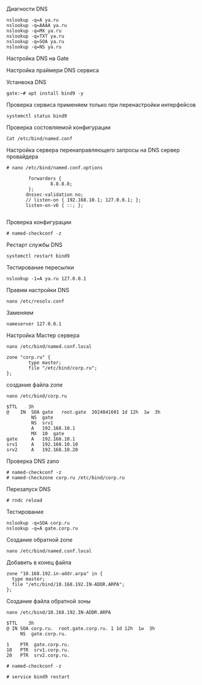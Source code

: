 Диагности DNS

```
nslookup -q=A ya.ru
nslookup -q=AAAA ya.ru
nslookup -q=MX ya.ru
nslookup -q=TXT ya.ru
nslookup -q=SOA ya.ru
nslookup -q=NS ya.ru
```


Настройка DNS на Gate

Настройка праймери DNS сервиса

Устанвока DNS
```
gate:~# apt install bind9 -y

```
Проверка сервиса
применяем только при перенастройки интерфейсов
```
systemctl status bind9
```
Проверка состовляемой конфигурации

```
Cat /etc/bind/named.conf
```

Настройка сервера перенаправляющего запросы на DNS cервер провайдера

```
# nano /etc/bind/named.conf.options
```
```
        forwarders {
                8.8.8.8;
        };
       dnssec-validation no;
       // listen-on { 192.168.10.1; 127.0.0.1; };
       listen-on-v6 { ::; };
       

```
Проверка конфигурации

```
# named-checkconf -z
```

Рестарт службы DNS

```
systemctl restart bind9
```
Тестирование пересылки

```
nslookup -1=A ya.ru 127.0.0.1
```

Правим настройки DNS
```
nano /etc/resolv.conf
```
Заменяем
```
nameserver 127.0.0.1
```

Настройка Мастер сервера

```
nano /etc/bind/named.conf.local
```
```
zone "corp.ru" {
        type master;
        file "/etc/bind/corp.ru";
};
```

создание файла zone
```
nano /etc/bind/corp.ru
```
```
$TTL    3h
@    IN  SOA gate   root.gate  2024041601 1d 12h  1w  3h
         NS  gate
         NS  srv1
         A   192.168.10.1
         MX  10  gate
gate     A   192.168.10.1
srv1     A   192.168.10.10
srv2     A   192.168.10.20

```

Проверка DNS zano

```
# named-checkconf -z
# named-checkzone corp.ru /etc/bind/corp.ru
```

Перезапуск DNS

```
# rndc reload
```

Тестирование

```
nslookup -q=SOA corp.ru
nslookup -q=A gate.corp.ru
```

Создание обратной zone
```
nano /etc/bind/named.conf.local
```
Добавить в конец файла
```
zone "10.168.192.in-addr.arpa" in {
  type master;
  file "/etc/bind/10.168.192.IN-ADDR.ARPA";
};
```
Создание файла обратной зоны
```
nano /etc/bind/10.168.192.IN-ADDR.ARPA
```
```
$TTL    3h
@ IN SOA corp.ru.  root.gate.corp.ru. 1 1d 12h  1w  3h
     NS  gate.corp.ru.

1    PTR  gate.corp.ru.
10   PTR  srv1.corp.ru.
20   PTR  srv2.corp.ru.

```
```
# named-checkconf -z

# service bind9 restart
```
